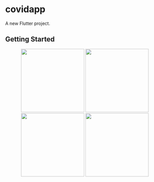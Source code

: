 # covidapp

A new Flutter project.

## Getting Started

<p align="center">
  <img src="https://github.com/user-attachments/assets/8a1dcc9c-97db-46d1-8b16-8df002baf783" width="200" />
  <img src="https://github.com/user-attachments/assets/841f3a28-aa53-4a7c-9f8f-5ab143621cfd" width="200" />
  <img src="https://github.com/user-attachments/assets/89c8eb2c-d684-453e-a6dd-2e7c5fb01b94" width="200" />
  <img src="https://github.com/user-attachments/assets/4ccfce47-37e3-46e3-bd5c-7792710e4bc5" width="200" />

</p>
